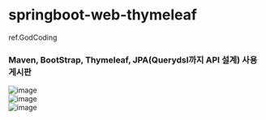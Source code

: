 # springboot-web-thymeleaf
ref.GodCoding

### Maven, BootStrap, Thymeleaf, JPA(Querydsl까지 API 설계) 사용 게시판
![image](https://user-images.githubusercontent.com/62453668/142729436-218f167a-718e-40e1-be9a-33d8b868a270.png)
<br/>
![image](https://user-images.githubusercontent.com/62453668/142729445-3041569c-3146-4ec4-8ff2-47edf1baf5f1.png)
<br/>
![image](https://user-images.githubusercontent.com/62453668/142729458-42ab6204-91cb-4434-8835-2b9259bc7c1d.png)

